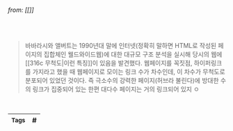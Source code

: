 
###### from: [[]]

<br/>

>바바라시와 앨버트는 1990년대 말에 인터넷(정확히 말하면 HTML로 작성된 페이지의 집합체인 웰드와이드웹)에 대한 대규모 구조 분석을 실시해 당시의 웹에 [[316c 무척도|이런 특징]]이 있음을 발견했다. 웹페이지를 꼭짓점, 하이퍼링크를 가지라고 했을 때 웹페이지로 모이는 링크 수가 차수인데, 이 차수가 무척도로 분포되어 있었던 것이다. 즉 극소수의 강력한 페이지(허브라 불린다)에 방대한 수의 링크가 집중되어 있는 한편 대다수 페이지는 거의 링크되어 있지 ㅇ

<br/>

| <small> Tags </small> | # |
| --- | --- |
